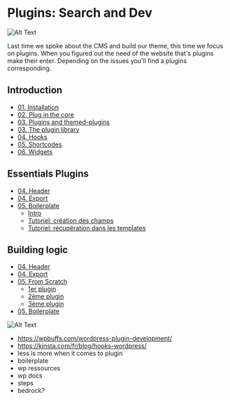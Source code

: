 # Plugins: Search and Dev

![Alt Text](https://www.making-digital.fr/wp-content/uploads/2018/11/logo-wordPress.png)

Last time we spoke about the CMS and build our theme, this time we focus on plugins. When you figured out the need of the website that's plugins make their enter. Depending on the issues you'll find a plugins corresponding.

## Introduction

- [01. Installation](content/01.InstallationBases.md)
- [02. Plug in the core](content/02.structurefichiers.md)
- [03. Plugins and themed-plugins](content/01.hierarchy.md)
- [03. The plugin library](content/01.hierarchy.md)
- [04. Hooks](content/02.Functions.md)
- [05. Shortcodes](content/03.codex.md)
- [06. Widgets](content/04.functionsutiles.md)

## Essentials Plugins

- [04. Header](ACF/)
- [04. Export](ACF/)
- [05. Boilerplate](ACF/)
	- [Intro](ACF/)
	- [Tutoriel: création des champs](ACF/tutoriel1.md)
	- [Tutoriel: récupération dans les templates](ACF/tutoriel2.md)

## Building logic

- [04. Header](ACF/)
- [04. Export](ACF/)
- [05. From Scratch](ACF/)
	- [1er plugin](ACF/)
	- [2ème plugin](ACF/tutoriel1.md)
	- [3ème plugin](ACF/tutoriel2.md)
- [05. Boilerplate](ACF/)

![Alt Text](https://c.tenor.com/enoxxJtm0yMAAAAC/neo-plugging-to-matrix.gif)

- https://wpbuffs.com/wordpress-plugin-development/
- https://kinsta.com/fr/blog/hooks-wordpress/
- less is more when it comes to plugin
- boilerplate
- wp ressources
- wp docs
- steps
- bedrock?
